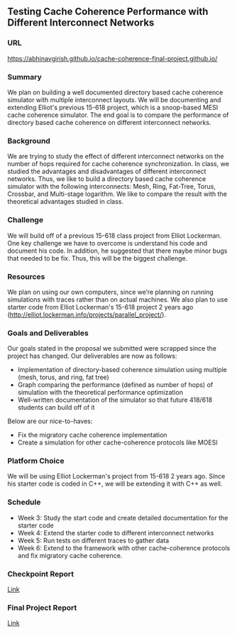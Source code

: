 ## Testing Cache Coherence Performance with Different Interconnect Networks

### URL

https://abhinavgirish.github.io/cache-coherence-final-project.github.io/

### Summary

We plan on building a well documented directory based cache coherence simulator with multiple interconnect layouts. We will be documenting and extending Elliot's previous 15-618 project, which is a snoop-based MESI cache coherence simulator. The end goal is to compare the performance of directory based cache coherence on different interconnect networks.  

### Background

We are trying to study the effect of different interconnect networks on the number of hops required for cache coherence synchronization. In class, we studied the advantages and disadvantages of different interconnect networks. Thus, we like to build a directory based cache coherence simulator with the following interconnects: Mesh, Ring, Fat-Tree, Torus, Crossbar, and Multi-stage logarithm. We like to compare the result with the theoretical advantages studied in class.

### Challenge

We will build off of a previous 15-618 class project from Elliot Lockerman. One key challenge we have to overcome is understand his code and document his code. In addition, he suggested that there maybe minor bugs that needed to be fix. Thus, this will be the biggest challenge. 

### Resources

We plan on using our own computers, since we’re planning on running simulations with traces rather than on actual machines. We also plan to use starter code from Elliot Lockerman's 15-618 project 2 years ago (http://elliot.lockerman.info/projects/parallel_project/).

### Goals and Deliverables

Our goals stated in the proposal we submitted were scrapped since the project has changed. Our deliverables are now as follows:
- Implementation of directory-based coherence simulation using multiple (mesh, torus, and ring, fat tree)
- Graph comparing the performance (defined as number of hops) of simulation with the theoretical performance optimization 
- Well-written documentation of the simulator so that future 418/618 students can build off of it

Below are our nice-to-haves:
- Fix the migratory cache coherence implementation
- Create a simulation for other cache-coherence protocols like MOESI



### Platform Choice

We will be using Elliot Lockerman's project from 15-618 2 years ago. Since his starter code is coded in C++, we will be extending it with C++ as well.

### Schedule


- Week 3:  Study the start code and create detailed documentation for the starter code
- Week 4: Extend the starter code to different interconnect networks
- Week 5: Run tests on different traces to gather data
- Week 6: Extend to the framework with other cache-coherence protocols and fix migratory cache coherence.

### Checkpoint Report

[Link](https://docs.google.com/document/d/1ElAP2HD-56tSKEJwdNr6il35JUB-fCGlqjlQtVjIaS4/edit?usp=sharing)

### Final Project Report

[Link](https://docs.google.com/document/d/1xTGnUswOhQo_9LrA9M8nr_O6-lnXVfZjN3fjbsmtBQI/edit?usp=sharing)


